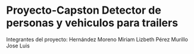 # Proyecto-Capston Detector de personas y vehiculos para trailers
Integrantes del proyecto:
Hernández Moreno Miriam Lizbeth
Pérez Murillo Jose Luis
